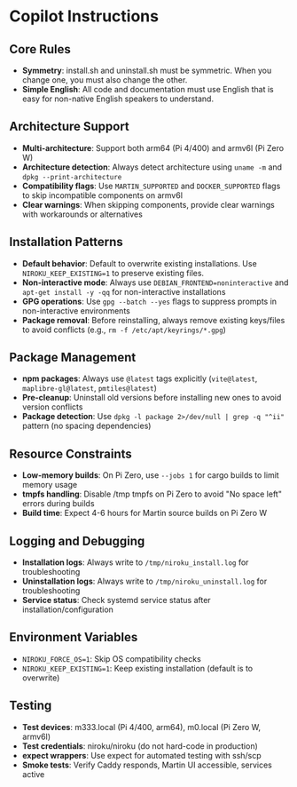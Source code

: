 # Copilot Instructions

## Core Rules

- **Symmetry**: install.sh and uninstall.sh must be symmetric. When you change one, you must also change the other.
- **Simple English**: All code and documentation must use English that is easy for non-native English speakers to understand.

## Architecture Support

- **Multi-architecture**: Support both arm64 (Pi 4/400) and armv6l (Pi Zero W)
- **Architecture detection**: Always detect architecture using `uname -m` and `dpkg --print-architecture`
- **Compatibility flags**: Use `MARTIN_SUPPORTED` and `DOCKER_SUPPORTED` flags to skip incompatible components on armv6l
- **Clear warnings**: When skipping components, provide clear warnings with workarounds or alternatives

## Installation Patterns

- **Default behavior**: Default to overwrite existing installations. Use `NIROKU_KEEP_EXISTING=1` to preserve existing files.
- **Non-interactive mode**: Always use `DEBIAN_FRONTEND=noninteractive` and `apt-get install -y -qq` for non-interactive installations
- **GPG operations**: Use `gpg --batch --yes` flags to suppress prompts in non-interactive environments
- **Package removal**: Before reinstalling, always remove existing keys/files to avoid conflicts (e.g., `rm -f /etc/apt/keyrings/*.gpg`)

## Package Management

- **npm packages**: Always use `@latest` tags explicitly (`vite@latest`, `maplibre-gl@latest`, `pmtiles@latest`)
- **Pre-cleanup**: Uninstall old versions before installing new ones to avoid version conflicts
- **Package detection**: Use `dpkg -l package 2>/dev/null | grep -q "^ii"` pattern (no spacing dependencies)

## Resource Constraints

- **Low-memory builds**: On Pi Zero, use `--jobs 1` for cargo builds to limit memory usage
- **tmpfs handling**: Disable /tmp tmpfs on Pi Zero to avoid "No space left" errors during builds
- **Build time**: Expect 4-6 hours for Martin source builds on Pi Zero W

## Logging and Debugging

- **Installation logs**: Always write to `/tmp/niroku_install.log` for troubleshooting
- **Uninstallation logs**: Always write to `/tmp/niroku_uninstall.log` for troubleshooting
- **Service status**: Check systemd service status after installation/configuration

## Environment Variables

- `NIROKU_FORCE_OS=1`: Skip OS compatibility checks
- `NIROKU_KEEP_EXISTING=1`: Keep existing installation (default is to overwrite)

## Testing

- **Test devices**: m333.local (Pi 4/400, arm64), m0.local (Pi Zero W, armv6l)
- **Test credentials**: niroku/niroku (do not hard-code in production)
- **expect wrappers**: Use expect for automated testing with ssh/scp
- **Smoke tests**: Verify Caddy responds, Martin UI accessible, services active